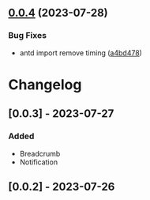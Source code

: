 

## [0.0.4](https://github.com/lili21/semi-codemod/compare/0.0.3...0.0.4) (2023-07-28)


### Bug Fixes

* antd import remove timing ([a4bd478](https://github.com/lili21/semi-codemod/commit/a4bd478f64865f2f9fb519d7b344bed6983a172a))

# Changelog

## [0.0.3] - 2023-07-27

### Added

- Breadcrumb
- Notification

## [0.0.2] - 2023-07-26